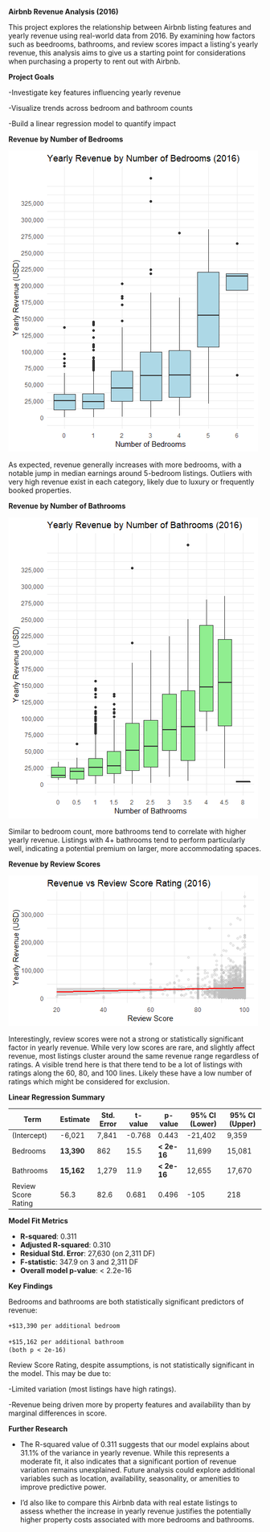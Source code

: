 **Airbnb Revenue Analysis (2016)**

This project explores the relationship between Airbnb listing features and yearly revenue using real-world data from 2016. By examining how factors such as beedrooms, bathrooms, and review scores impact a listing's yearly revenue, this analysis aims to give us a starting point for considerations when purchasing a property to rent out with Airbnb.

**Project Goals**

-Investigate key features influencing yearly revenue

-Visualize trends across bedroom and bathroom counts

-Build a linear regression model to quantify impact

**Revenue by Number of Bedrooms**

![Revenue by Bedrooms](Charts/revenue_bedrooms.png)

As expected, revenue generally increases with more bedrooms, with a notable jump in median earnings around 5-bedroom listings. Outliers with very high revenue exist in each category, likely due to luxury or frequently booked properties.

**Revenue by Number of Bathrooms**

![Revenue by Bathrooms](Charts/revenue_bathrooms.png)

Similar to bedroom count, more bathrooms tend to correlate with higher yearly revenue. Listings with 4+ bathrooms tend to perform particularly well, indicating a potential premium on larger, more accommodating spaces.

**Revenue by Review Scores**

![Revenue by Review Scores](Charts/revenue_reviews_scores.png)

Interestingly, review scores were not a strong or statistically significant factor in yearly revenue. While very low scores are rare, and slightly affect revenue, most listings cluster around the same revenue range regardless of ratings. A visible trend here is that there tend to be a lot of listings with ratings along the 60, 80, and 100 lines. Likely these have a low number of ratings which might be considered for exclusion. 

**Linear Regression Summary**

| Term                | Estimate | Std. Error | t-value | p-value | 95% CI (Lower) | 95% CI (Upper) |
|---------------------|----------|------------|---------|---------|----------------|----------------|
| (Intercept)         | -6,021   | 7,841      | -0.768  | 0.443   | -21,402        | 9,359          |
| Bedrooms            | **13,390**   | 862        | 15.5    | **< 2e-16** | 11,699         | 15,081         |
| Bathrooms           | **15,162**   | 1,279      | 11.9    | **< 2e-16** | 12,655         | 17,670         |
| Review Score Rating | 56.3     | 82.6       | 0.681   | 0.496   | -105           | 218            |

**Model Fit Metrics**
- **R-squared**: 0.311  
- **Adjusted R-squared**: 0.310  
- **Residual Std. Error**: 27,630 (on 2,311 DF)  
- **F-statistic**: 347.9 on 3 and 2,311 DF  
- **Overall model p-value**: < 2.2e-16

**Key Findings**

Bedrooms and bathrooms are both statistically significant predictors of revenue:

    +$13,390 per additional bedroom

    +$15,162 per additional bathroom
    (both p < 2e-16)

Review Score Rating, despite assumptions, is not statistically significant in the model. This may be due to:

  -Limited variation (most listings have high ratings).
  
  -Revenue being driven more by property features and availability than by marginal differences in score. 

  **Further Research**
- The R-squared value of 0.311 suggests that our model explains about 31.1% of the variance in yearly revenue. While this represents a moderate fit, it also indicates that a significant portion of revenue variation remains unexplained. Future analysis could explore additional variables such as location, availability, seasonality, or amenities to improve predictive power.

- I’d also like to compare this Airbnb data with real estate listings to assess whether the increase in yearly revenue justifies the potentially higher property costs associated with more bedrooms and bathrooms.


